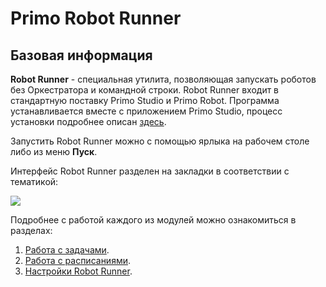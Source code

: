 # Primo Robot Runner

## Базовая информация

**Robot Runner** - специальная утилита, позволяющая запускать роботов без Оркестратора и командной строки. Robot Runner входит в стандартную поставку Primo Studio и Primo Robot. Программа устанавливается вместе с приложением Primo Studio, процесс установки подробнее описан [здесь](https://docs.primo-rpa.ru/primo-rpa/primo-studio/installation).

Запустить Robot Runner можно с помощью ярлыка на рабочем столе либо из меню **Пуск**.

Интерфейс Robot Runner разделен на закладки в соответствии с тематикой:

![](<../.gitbook/assets/image (491).png>)

Подробнее с работой каждого из модулей можно ознакомиться в разделах:

1. [Работа с задачами](https://docs.primo-rpa.ru/primo-rpa/primo-robot/robot-runner/modules/tasks).
2. [Работа с расписаниями](https://docs.primo-rpa.ru/primo-rpa/primo-robot/robot-runner/modules/schedules).
3. [Настройки Robot Runner](https://docs.primo-rpa.ru/primo-rpa/primo-robot/robot-runner/modules/settings).
